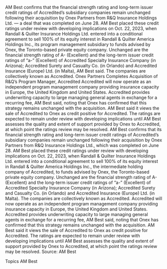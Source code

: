 AM Best confirms that the financial strength rating and long-term issuer credit ratings of Accredited’s subsidiary companies remain unchanged following their acquisition by Onex Partners from R&Q Insurance Holdings Ltd. — a deal that was completed on June 28.
AM Best placed these credit ratings under review with developing implications on Oct. 22, 2023, when Randall & Quilter Insurance Holdings Ltd. entered into a conditional agreement to sell 100% of its equity interest in Randall & Quilter America Holdings Inc., its program management subsidiary to funds advised by Onex, the Toronto-based private equity company.
Unchanged are the financial strength rating of A- (Excellent) and the long-term issuer credit ratings of “a-” (Excellent) of Accredited Specialty Insurance Company (in Arizona); Accredited Surety and Casualty Co. (in Orlando) and Accredited Insurance (Europe) Ltd. (in Malta), AM Best said. The companies are collectively known as Accredited.
Onex Partners Completes Acquisition of R&Q’s Program Manager, Accredited
Accredited will now operate as an independent program management company providing insurance capacity in Europe, the United Kingdom and United States. Accredited provides underwriting capacity to large managing general agents in exchange for a recurring fee, AM Best said, noting that Onex has confirmed that this strategy remains unchanged with the acquisition.
AM Best said it views the sale of Accredited to Onex as credit positive for Accredited. The ratings are expected to remain under review with developing implications until AM Best assesses the quality and extent of support provided by Onex to Accredited, at which point the ratings review may be resolved.
AM Best confirms that its financial strength rating and long-term issuer credit ratings of Accredited’s subsidiary companies remain unchanged following their acquisition by Onex Partners from R&Q Insurance Holdings Ltd., which was completed on June 28.
AM Best placed these credit ratings under review with developing implications on Oct. 22, 2023, when Randall & Quilter Insurance Holdings Ltd. entered into a conditional agreement to sell 100% of its equity interest in Randall & Quilter America Holdings Inc., the intermediate holding company of Accredited, to funds advised by Onex, the Toronto-based private equity company.
Unchanged are the financial strength rating of A- (Excellent) and the long-term issuer credit ratings of “a-” (Excellent) of Accredited Specialty Insurance Company (in Arizona); Accredited Surety and Casualty Co. (in Orlando) and Accredited Insurance (Europe) Ltd. (in Malta). The companies are collectively known as Accredited.
Accredited will now operate as an independent program management company providing insurance capacity in Europe, the United Kingdom and United States. Accredited provides underwriting capacity to large managing general agents in exchange for a recurring fee, AM Best said, noting that Onex has confirmed that this strategy remains unchanged with the acquisition.
AM Best said it views the sale of Accredited to Onex as credit positive for Accredited. The ratings are expected to remain under review with developing implications until AM Best assesses the quality and extent of support provided by Onex to Accredited, at which point the ratings review may be resolved.
Source: AM Best

Topics
AM Best
